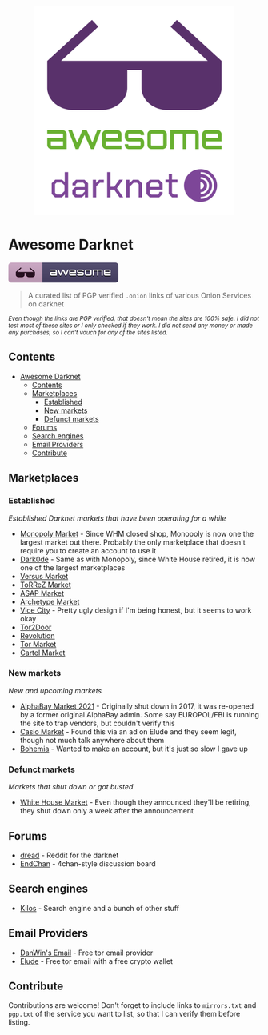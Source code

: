 <center>

<img src="./assets/logo.svg" width="400">

</center>

# Awesome Darknet

[![Awesome](assets/badge.svg)](https://awesome.re)

> A curated list of PGP verified `.onion` links of various Onion Services on darknet

<small>

*Even though the links are PGP verified, that doesn't mean the sites are 100% safe. I did not test most of these sites or I only checked if they work. I did not send any money or made any purchases, so I can't vouch for any of the sites listed.*

</small>


## Contents


<!-- @import "[TOC]" {cmd="toc" depthFrom=1 depthTo=6 orderedList=false} -->

<!-- code_chunk_output -->

- [Awesome Darknet](#awesome-darknet)
  - [Contents](#contents)
  - [Marketplaces](#marketplaces)
    - [Established](#established)
    - [New markets](#new-markets)
    - [Defunct markets](#defunct-markets)
  - [Forums](#forums)
  - [Search engines](#search-engines)
  - [Email Providers](#email-providers)
  - [Contribute](#contribute)

<!-- /code_chunk_output -->

## Marketplaces

### Established

*Established Darknet markets that have been operating for a while*

- [Monopoly Market](http://monopolydc6hvkh425ov6xolmgx62q2tgown55zvhpngh75tz5xkzfyd.onion) - Since WHM closed shop, Monopoly is now one the largest market out there. Probably the only marketplace that doesn't require you to create an account to use it
- [Dark0de](http://darkoddrkj3gqz7ke7nyjfkh7o72hlvr44uz5zl2xrapna4tribuorqd.onion) - Same as with Monopoly, since White House retired, it is now one of the largest marketplaces
- [Versus Market](http://pqqmr3p3tppwqvvapi6fa7jowrehgd36ct6lzr26qqormaqvh6gt4jyd.onion)
- [ToRReZ Market](http://yxuy5oau7nugw4kpb4lclrqdbixp3wvc4iuiad23ebyp2q3gx7rtrgqd.onion)
- [ASAP Market](http://ASAP2u4pvplnkzl7ecle45wajojnftja45wvovl3jrvhangeyq67ziid.onion)
- [Archetype Market](http://4pt4axjgzmm4ibmxplfiuvopxzf775e5bqseyllafcecryfthdupjwyd.onion)
- [Vice City](http://vice2e3gr3pmaikukidllstulxvkb7a247gkguihzvyk3gqwdpolqead.onion) - Pretty ugly design if I'm being honest, but it seems to work okay
- [Tor2Door](http://t2didmjqj7yqzlc44oiqmwr3u62xdg4pvzfrtxdy2wsewgrt2zelwhyd.onion)
- [Revolution](http://2b4z3y7fq45kafqy4ygweaz5k4culbbwj6nwfvgdutltlxelurxhd6yd.onion)
- [Tor Market](http://rrlm2f22lpqgfhyydqkxxzv6snwo5qvc2krjt2q557l7z4te7fsvhbid.onion)
- [Cartel Market](http://mgybzfrldjn5drzv537skh7kgwgbq45dwha67r4elda4vl7m6qul5xqd.onion)

### New markets

*New and upcoming markets*

- [AlphaBay Market 2021](http://alphabay522szl32u4ci5e3iokdsyth56ei7rwngr2wm7i5jo54j2eid.onion) - Originally shut down in 2017, it was re-opened by a former original AlphaBay admin. Some say EUROPOL/FBI is running the site to trap vendors, but couldn't verify this
- [Casio Market](http://2y5laor5xsyd52nxitd4duee3a24txrv4v76ubjuxr7szkditrglzzqd.onion) - Found this via an ad on Elude and they seem legit, though not much talk anywhere about them
- [Bohemia](http://bohemiaobko4cecexkj5xmlaove6yn726dstp5wfw4pojjwp6762paqd.onion) - Wanted to make an account, but it's just so slow I gave up

### Defunct markets

*Markets that shut down or got busted*

- [White House Market](http://auzbdiguv5qtp37xoma3n4xfch62duxtdiu4cfrrwbxgckipd4aktxid.onion) - Even though they announced they'll be retiring, they shut down only a week after the announcement


## Forums

- [dread](http://dreadytofatroptsdj6io7l3xptbet6onoyno2yv7jicoxknyazubrad.onion) - Reddit for the darknet
- [EndChan](http://enxx3byspwsdo446jujc52ucy2pf5urdbhqw3kbsfhlfjwmbpj5smdad.onion) - 4chan-style discussion board

## Search engines

- [Kilos](http://mlyusr6htlxsyc7t2f4z53wdxh3win7q3qpxcrbam6jf3dmua7tnzuyd.onion) - Search engine and a bunch of other stuff


## Email Providers

- [DanWin's Email](http://danielas3rtn54uwmofdo3x2bsdifr47huasnmbgqzfrec5ubupvtpid.onion) - Free tor email provider
- [Elude](http://eludemailxhnqzfmxehy3bk5guyhlxbunfyhkcksv4gvx6d3wcf6smad.onion) - Free tor email with a free crypto wallet


## Contribute

Contributions are welcome! Don't forget to include links to `mirrors.txt` and `pgp.txt` of the service you want to list, so that I can verify them before listing.

<!-- Contributions welcome! Read the [contribution guidelines](contributing.md) first. -->
